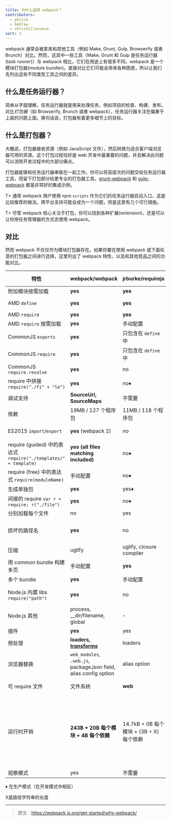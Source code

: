 ```yaml
---
title: 为什么选择 webpack？
contributors:
  - pksjce
  - bebraw
  - chrisVillanueva
sort: 2
---
```


webpack 通常会被拿来和其他工具（例如 Make, Grunt, Gulp, Browserify 或者 Brunch）对比。然而，这其中一些工具（Make, Grunt 和 Gulp 是任务运行器(task runner)）与 webpack 相比，它们在用途上有很多不同，webpack 是一个模块打包器(module bundler)。直接对比它们可能会带来各种困惑，所以让我们先列出这些不同类型工具之间的差异。

## 什么是任务运行器？

简单从字面理解，任务运行器就是用来处理任务，例如项目的检查、构建、发布。对比*打包器*（如 Browserify, Brunch 或者 webpack），任务运行器关注在偏重于上层的问题上面。换句话说，打包器有着更多细节上的目标。


## 什么是打包器？

大概说，打包器接收资源（例如 JavaScript 文件），然后转换为适合客户端浏览器可用的资源。这个打包过程恰好是 web 开发中最重要的问题，并且解决此问题可以消除开发过程中的大部分痛点。

打包器能够和任务运行器串联在一起工作。你可以将高层次的问题交给任务运行器工具，而留下打包部分给更专业的打包器工具。[grunt-webpack](https://www.npmjs.com/package/grunt-webpack) 和 [gulp-webpack](https://www.npmjs.com/package/gulp-webpack) 都是非常好的集成示例。

T> 通常 webpack 用户使用 npm `scripts` 作为它们的任务运行器启动入口，这是比较推荐的做法。跨平台支持可能会成为一个问题，但是这里有几个可行措施。

T> 尽管 webpack 核心关注于打包，你可以找到各种扩展(extension)，还是可以让你用任务管理器的方式去使用 webpack。

## 对比

然而 webpack 不仅仅作为模块打包器存在。如果你要在使用 webpack 或下面任意的打包器之间进行选择，这里列出了 webpack 特性，以及和其他竞品之间的功能对比。

| 特性 | webpack/webpack | jrburke/requirejs | substack/node-browserify | jspm/jspm-cli | rollup/rollup | brunch/brunch |
|---------|-----------------|-------------------|--------------------------|---------------|---------------|---------------|
| 附加模块按需加载 | **yes** | **yes** | no | [System.import](https://github.com/systemjs/systemjs/blob/master/docs/system-api.md#systemimportmodulename--normalizedparentname---promisemodule) | no | no |
| AMD `define` | **yes** | **yes** | [deamdify](https://github.com/jaredhanson/deamdify) | yes | [rollup-plugin-amd](https://github.com/brunch/uglify-js-brunch) | yes |
| AMD `require` | **yes** | **yes** | no | yes | no | yes |
| AMD `require` 按需加载 | **yes** | 手动配置 | no | yes | no | no |
| CommonJS `exports` | **yes** | 只包含在 `define` 中 | **yes** | yes | [commonjs-plugin](https://github.com/rollup/rollup-plugin-commonjs) | yes |
| CommonJS `require` | **yes** | 只包含在 `define` 中 | **yes** | yes | [commonjs-plugin](https://github.com/rollup/rollup-plugin-commonjs) | yes |
| CommonJS `require.resolve` | **yes** | no | no | no | no | |
| require 中拼接 `require("./fi" + "le")` | **yes** | no♦ | no | no | no | |
| 调试支持 | **SourceUrl, SourceMaps** | 不需要 | SourceMaps | **SourceUrl, SourceMaps** | **SourceUrl, SourceMaps** | SourceMaps |
| 依赖 | 19MB / 127 个程序包 | 11MB / 118 个程序包 | **1.2MB / 1 个程序包** | 26MB / 131 个程序包 | ?MB / 3 个程序包 | |
| ES2015 `import`/`export` | **yes** (webpack 2) | no | no | **yes** | **yes** | yes, 通过 [es6 模块转换器](https://github.com/gcollazo/es6-module-transpiler-brunch)
| require (guided) 中的表达式 `require("./templates/" + template)` | **yes (all files matching included)** | no♦ | no | no | no | no |
| require (free) 中的表达式 `require(moduleName)` | 手动配置 | no♦ | no | no | no | |
| 生成单独包 | **yes** | yes♦ | yes | yes | yes | yes |
| 间接的 require `var r = require; r("./file")` | **yes** | no♦ | no | no | no | |
| 分别加载每个文件 | no | yes | no | yes | no | no |
| 损坏的路径名 | **yes** | no | 部分 | yes | 不需要（路径名称不在包中） | no |
| 压缩 | uglify | uglify, closure compiler | [uglifyify](https://github.com/hughsk/uglifyify) | yes | [uglify-plugin](https://github.com/TrySound/rollup-plugin-uglify) | [UglifyJS-brunch](https://github.com/brunch/uglify-js-brunch)
| 用 common bundle 构建多页 | 手动配置 | **yes** | 手动配置 | 使用包算法 | no | no|
| 多个 bundle | **yes** | 手动配置 | 手动配置 | yes | no | yes |
| Node.js 内置 libs `require("path")` | **yes** | no | **yes** | **yes** | [node-resolve-plugin](https://github.com/rollup/rollup-plugin-node-resolve) | |
| Node.js 其他 | process, __dir/filename, global | - | process, __dir/filename, global | process, __dir/filename, global for cjs | global ([commonjs-plugin](https://github.com/rollup/rollup-plugin-commonjs)) | |
| 插件 | **yes** | yes | **yes** | yes | yes | yes |
| 预处理 | **loaders, [transforms](https://github.com/webpack/transform-loader)** | loaders | transforms | plugin translate | plugin transforms | compilers, optimizers |
| 浏览器替换 | `web_modules`, `.web.js`, package.json field, alias config option | alias option | package.json field, alias option | package.json, alias option | no | |
| 可 require 文件 | 文件系统 | **web** | 文件系统 | 通过插件 | 文件系统或通过插件 | 文件系统 |
| 运行时开销 | **243B + 20B 每个模块 + 4B 每个依赖** | 14.7kB + 0B 每个模块 + (3B + X) 每个依赖 | 415B + 25B 每个模块 + (6B + 2X) 每个依赖 | 5.5kB for 自执行 bundle, 38kB 全部 loader 和 polyfill, 0 普通模块, 293B CJS, 139B ES2015 System.register before gzip | **none for ES2015 modules**（可能有其他格式） | |
| 观察模式 | yes | 不需要 | yes | 开发不需要 | no | yes |

♦ 在生产模式（在开发模式中相反）

X是路径字符串的长度

***

> 原文：https://webpack.js.org/get-started/why-webpack/